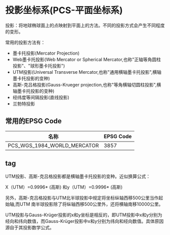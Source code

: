 #   投影坐标系(PCS-平面坐标系)
投影：将地球椭球面上的点映射到平面上的方法。不同的投影方式会产生不同程度的变形。

常用的投影方法有：
* 墨卡托投影(Mercator Projection)
* Web墨卡托投影(Web Mercator or Spherical Mercator,也称"正轴等角圆柱投影"、"球形墨卡托投影")
* UTM投影(Universal Transverse  Mercator,也称"通用横轴墨卡托投影",横轴墨卡托投影的变种)
* 高斯-克吕格投影(Gauss-Krueger projection,也称"等角横轴切圆柱投影",横轴墨卡托投影的变种)
* 经纬度等间隔投影(直线投影)
* 兰勃特投影

##  常用的EPSG Code
|名称|EPSG Code|
|----|----| 
|PCS_WGS_1984_WORLD_MERCATOR|3857|

##  tag 
UTM投影、高斯-克吕格投影都是横轴墨卡托投影的变种。近似换算公式：

X（UTM）=0.9996* (高斯)  和y（UTM）=0.9996* (高斯)

另外，高斯-克吕格投影与UTM北半球投影中规定将坐标纵轴西移500公里当作起始轴,而UTM 南半球投影除了将纵轴西移500公里外，还将横轴南移10000公里。

UTM投影与Gauss-Krüger投影的x和y坐标是相反的，即UTM投影中x和y分别为经向和纬向数值，而Gauss-Krüger投影中x和y分别为纬向和经向数值。具体原因源自于其投影数学公式。


